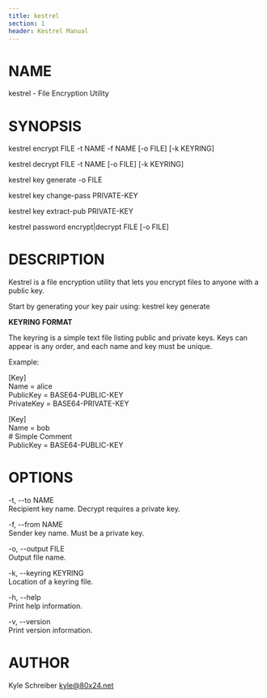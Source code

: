 ```yaml
---
title: kestrel
section: 1
header: Kestrel Manual
---
```


# NAME
kestrel - File Encryption Utility

# SYNOPSIS
kestrel encrypt FILE -t NAME -f NAME [-o FILE] [-k KEYRING]

kestrel decrypt FILE -t NAME [-o FILE] [-k KEYRING]

kestrel key generate -o FILE

kestrel key change-pass PRIVATE-KEY

kestrel key extract-pub PRIVATE-KEY

kestrel password encrypt|decrypt FILE [-o FILE]

# DESCRIPTION
Kestrel is a file encryption utility that lets you encrypt files to anyone with a public key.

Start by generating your key pair using: kestrel key generate

**KEYRING FORMAT**

The keyring is a simple text file listing public and private keys. Keys can
appear is any order, and each name and key must be unique.

Example:

[Key]  
Name = alice  
PublicKey = BASE64-PUBLIC-KEY  
PrivateKey = BASE64-PRIVATE-KEY  

[Key]  
Name = bob  
\# Simple Comment  
PublicKey = BASE64-PUBLIC-KEY  

# OPTIONS
-t, --to NAME  
Recipient key name. Decrypt requires a private key.

-f, --from NAME  
Sender key name. Must be a private key.

-o, --output FILE  
Output file name.

-k, --keyring KEYRING  
Location of a keyring file.

-h, --help  
Print help information.

-v, --version  
Print version information.

# AUTHOR
Kyle Schreiber <kyle@80x24.net>
